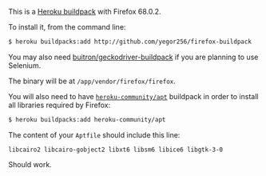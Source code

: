 This is a [Heroku buildpack](http://devcenter.heroku.com/articles/buildpacks)
with Firefox 68.0.2.

To install it, from the command line:

```bash
$ heroku buildpacks:add http://github.com/yegor256/firefox-buildpack
```

You may also need [buitron/geckodriver-buildpack](http://github.com/buitron/geckodriver-buildpack)
if you are planning to use Selenium.

The binary will be at `/app/vendor/firefox/firefox`.

You will also need to have [`heroku-community/apt`](https://elements.heroku.com/buildpacks/heroku/heroku-buildpack-apt)
buildpack in order
to install all libraries required by Firefox:

```bash
$ heroku buildpacks:add heroku-community/apt
```

The content of your `Aptfile` should include this line:

```
libcairo2 libcairo-gobject2 libxt6 libsm6 libice6 libgtk-3-0
```

Should work.
